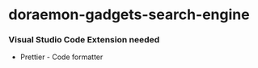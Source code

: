 # doraemon-gadgets-search-engine

### Visual Studio Code Extension needed

- Prettier - Code formatter
